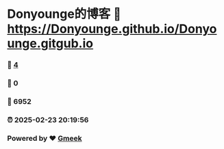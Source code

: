 # Donyounge的博客 :link: https://Donyounge.github.io/Donyounge.gitgub.io 
### :page_facing_up: [4](https://Donyounge.github.io/Donyounge.gitgub.io/tag.html) 
### :speech_balloon: 0 
### :hibiscus: 6952 
### :alarm_clock: 2025-02-23 20:19:56 
### Powered by :heart: [Gmeek](https://github.com/Meekdai/Gmeek)
